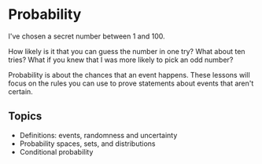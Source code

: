 # Probability

I've chosen a secret number between 1 and 100.

How likely is it that you can guess the number in one try? What about ten tries? What if you knew that I was more likely to pick an odd number?

Probability is about the chances that an event happens. These lessons will focus on the rules you can use to prove statements about events that aren't certain.

## Topics

- Definitions: events, randomness and uncertainty
- Probability spaces, sets, and distributions
- Conditional probability
